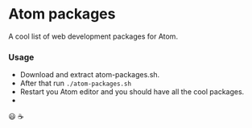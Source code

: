# Atom packages
 A cool list of web development packages for Atom.
 
### Usage
- Download and extract atom-packages.sh.
- After that run `./atom-packages.sh`
- Restart you Atom editor and you should have all the cool packages.
- 
:smiley: :coffee: 
